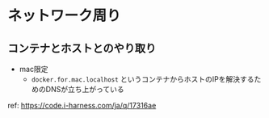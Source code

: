 # ネットワーク周り

## コンテナとホストとのやり取り

* mac限定
    * `docker.for.mac.localhost` というコンテナからホストのIPを解決するためのDNSが立ち上がっている

ref: https://code.i-harness.com/ja/q/17316ae
